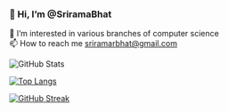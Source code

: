 ### 👋 Hi, I’m @SriramaBhat  
👀 I’m interested in various branches of computer science  
📫 How to reach me sriramarbhat@gmail.com 
 
![GitHub Stats](https://github-readme-stats.vercel.app/api?username=SriramaBhat&theme=dark)  

[![Top Langs](https://github-readme-stats.vercel.app/api/top-langs/?username=SriramaBhat&theme=dark&layout=compact)](https://github.com/anuraghazra/github-readme-stats) 

[![GitHub Streak](https://github-readme-streak-stats.herokuapp.com/?user=SriramaBhat&theme=dark)](https://git.io/streak-stats)
<!--
**SriramaBhat/SriramaBhat** is a ✨ _special_ ✨ repository because its `README.md` (this file) appears on your GitHub profile.

👋 Hi, I’m @SriramaBhat
👀 I’m interested in various branches of computer science
📫 How to reach me sriramarbhat@gmail.com


